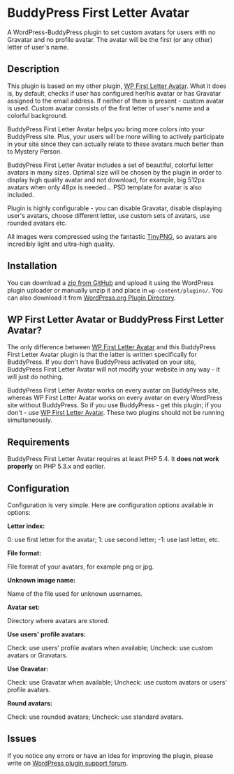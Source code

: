 BuddyPress First Letter Avatar
==============

A WordPress-BuddyPress plugin to set custom avatars for users with no Gravatar and no profile avatar. The avatar will be the first (or any other) letter of user's name.

## Description

This plugin is based on my other plugin, [WP First Letter Avatar](https://github.com/Dev49net/wp-first-letter-avatar). What it does is, by default, checks if user has configured her/his avatar or has Gravatar assigned to the email address. If neither of them is present - custom avatar is used. Custom avatar consists of the first letter of user's name and a colorful background. 

BuddyPress First Letter Avatar helps you bring more colors into your BuddyPress site. Plus, your users will be more willing to actively participate in your site since they can actually relate to these avatars much better than to Mystery Person.

BuddyPress First Letter Avatar includes a set of beautiful, colorful letter avatars in many sizes. Optimal size will be chosen by the plugin in order to display high quality avatar and not download, for example, big 512px avatars when only 48px is needed... PSD template for avatar is also included. 

Plugin is highly configurable - you can disable Gravatar, disable displaying user's avatars, choose different letter, use custom sets of avatars, use rounded avatars etc.

All images were compressed using the fantastic [TinyPNG](https://tinypng.com/), so avatars are incredibly light and ultra-high quality.

## Installation

You can download a [zip from GitHub](https://github.com/Dev49net/buddypress-first-letter-avatar/archive/master.zip) and upload it using the WordPress plugin uploader or manually unzip it and place in ```wp-content/plugins/```. You can also download it from [WordPress.org Plugin Directory](https://wordpress.org/plugins/buddypress-first-letter-avatar/).

## WP First Letter Avatar or BuddyPress First Letter Avatar?

The only difference between [WP First Letter Avatar](https://github.com/Dev49net/wp-first-letter-avatar) and this BuddyPress First Letter Avatar plugin is that the latter is written specifically for BuddyPress. If you don't have BuddyPress activated on your site, BuddyPress First Letter Avatar will not modify your website in any way - it will just do nothing.

BuddyPress First Letter Avatar works on every avatar on BuddyPress site, whereas WP First Letter Avatar works on every avatar on every WordPress site without BuddyPress. So if you use BuddyPress - get this plugin; if you don't - use [WP First Letter Avatar](https://github.com/Dev49net/wp-first-letter-avatar). These two plugins should not be running simultaneously.

## Requirements

BuddyPress First Letter Avatar requires at least PHP 5.4. It **does not work properly** on PHP 5.3.x and earlier.

## Configuration

Configuration is very simple. Here are configuration options available in options:

**Letter index:**

0: use first letter for the avatar; 1: use second letter; -1: use last letter, etc.

**File format:**

File format of your avatars, for example png or jpg.

**Unknown image name:**

Name of the file used for unknown usernames.

**Avatar set:**

Directory where avatars are stored.

**Use users' profile avatars:**

Check: use users' profile avatars when available; Uncheck: use custom avatars or Gravatars.

**Use Gravatar:**

Check: use Gravatar when available; Uncheck: use custom avatars or users' profile avatars.

**Round avatars:**

Check: use rounded avatars; Uncheck: use standard avatars.

## Issues
If you notice any errors or have an idea for improving the plugin, please write on [WordPress plugin support forum](https://wordpress.org/support/plugin/buddypress-first-letter-avatar).